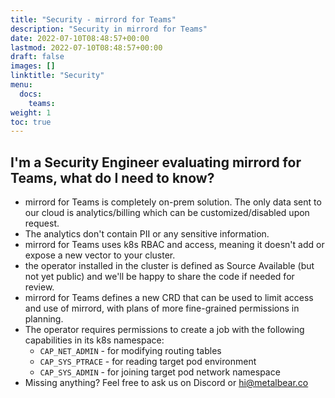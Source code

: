 ```yaml
---
title: "Security - mirrord for Teams"
description: "Security in mirrord for Teams"
date: 2022-07-10T08:48:57+00:00
lastmod: 2022-07-10T08:48:57+00:00
draft: false
images: []
linktitle: "Security"
menu:
  docs:
    teams:
weight: 1
toc: true
---
```


## I'm a Security Engineer evaluating mirrord for Teams, what do I need to know?

- mirrord for Teams is completely on-prem solution. The only data sent to our cloud is analytics/billing which can be customized/disabled upon request.
- The analytics don't contain PII or any sensitive information.
- mirrord for Teams uses k8s RBAC and access, meaning it doesn't add or expose a new vector to your cluster.
- the operator installed in the cluster is defined as Source Available (but not yet public) and we'll be happy to share the code if needed for review.
- mirrord for Teams defines a new CRD that can be used to limit access and use of mirrord, with plans of more fine-grained permissions in planning.
- The operator requires permissions to create a job with the following capabilities in its k8s namespace:
    - `CAP_NET_ADMIN` - for modifying routing tables
    - `CAP_SYS_PTRACE` - for reading target pod environment
    - `CAP_SYS_ADMIN` - for joining target pod network namespace
- Missing anything? Feel free to ask us on Discord or hi@metalbear.co